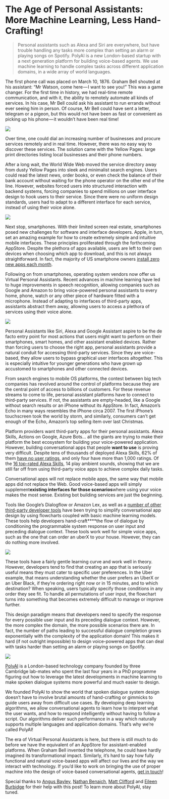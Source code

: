 # The Age of Personal Assistants: More Machine Learning, Less Hand-Crafting!

> Personal assistants such as Alexa and Siri are everywhere, but have trouble handling any tasks more complex than setting an alarm or playing songs on Spotify. PolyAI is a new London-based startup with a next generation platform for building voice-based agents. We use machine learning to handle complex tasks across different application domains, in a wide array of world languages.

The first phone call was placed on March 10, 1876. Graham Bell shouted at his assistant: “Mr Watson, come here — I want to see you!” This was a game changer. For the first time in history, we had real-time remote communication, and with it, the ability to remotely automate all kinds of services. In his case, Mr Bell could ask his assistant to run errands without ever seeing him in person. Of course, Mr Bell could have sent a letter, telegram or a pigeon, but this would not have been as fast or convenient as picking up his phone — it wouldn’t have been real time!

![](https://cdn-images-1.medium.com/max/1600/1*ekht4s4O8yUvlNO8KYJOjA.jpeg)

Over time, one could dial an increasing number of businesses and procure services remotely and in real time. However, there was no easy way to discover these services. The solution came with the Yellow Pages: large print directories listing local businesses and their phone numbers.

After a long wait, the World Wide Web moved the service directory away from dusty Yellow Pages into sleek and minimalist search engines. Users could read the latest news, order books, or even check the balance of their bank account without waiting for the phone operator on the other end of the line. However, websites forced users into structured interaction with backend systems, forcing companies to spend millions on user interface design to hook users to their service. Since there were no uniform design standards, users had to adapt to a different interface for each service, instead of using their voice alone.

![](https://cdn-images-1.medium.com/max/1600/1*wOfRJu5uTbW-hqojSXj9Nw.jpeg)

Next stop, smartphones. With their limited screen real estate, smartphones posed new challenges for software and interface developers. Apple, in turn, set an amazing example for how to create extremely simple and intuitive mobile interfaces. These principles proliferated through the forthcoming AppStore. Despite the plethora of apps available, users are left to their own devices when choosing which app to download, and this is not always straightforward. In fact, the majority of US smartphone owners [install zero new apps each month](https://techcrunch.com/2017/08/25/majority-of-u-s-consumers-still-download-zero-apps-per-month-says-comscore/).

Following on from smartphones, operating system vendors now offer us Virtual Personal Assistants. Recent advances in machine learning have led to huge improvements in speech recognition, allowing companies such as Google and Amazon to bring voice-powered personal assistants to every home, phone, watch or any other piece of hardware fitted with a microphone. Instead of adapting to interfaces of third-party apps, assistants abstract them away, allowing users to access a plethora of services using their voice alone.

![](https://cdn-images-1.medium.com/max/1600/1*H-_xAwosm2FG7So9GBKr4A.png)

Personal Assistants like Siri, Alexa and Google Assistant aspire to be the de facto entry point for most actions that users might want to perform on their smartphones, smart homes, and other assistant enabled devices. Rather than forcing users to choose the right app, personal assistants provide a natural conduit for accessing third-party services. Since they are voice-based, they allow users to bypass graphical user interfaces altogether. This is especially intuitive for younger generations who have grown up accustomed to smartphones and other connected devices.

From search engines to mobile OS platforms, the contest between big tech companies has revolved around the control of platforms because they are the central point of access to billions of customers. For these revenue streams to come to life, personal assistant platforms have to connect to third-party services. If not, the assistants are empty-headed, like a Google without search results or an iPhone without its AppStore. In fact, Amazon’s Echo in many ways resembles the iPhone circa 2007. The first iPhone’s touchscreen took the world by storm, and similarly, consumers can’t get enough of the Echo, Amazon’s top selling item over last Christmas.

Platform providers want third-party apps for their personal assistants. Alexa Skills, Actions on Google, Azure Bots… all the giants are trying to make their platform the best ecosystem for building your voice-powered application. However, building conversational apps that people **want to use** is proving very difficult. Despite tens of thousands of deployed Alexa Skills, 62% of them [have no user ratings](https://www.voicebot.ai/2017/09/13/62-percent-alexa-skills-no-ratings-4-1000/), and only four have more than 1,000 ratings. Of the [16 top-rated Alexa Skills](https://www.amazon.co.uk/s/ref=sr_st_review-rank?fst=as:off&rh=n:10068517031,p_72:419153031&qid=1519055818&bbn=10068517031&sort=review-rank), 14 play ambient sounds, showing that we are still far off from using third-party voice apps to achieve complex daily tasks.

Conversational apps will not replace mobile apps, the same way that mobile apps did not replace the Web. Good voice-based apps will simply supplement****existing interfaces for those scenarios****where using your voice makes the most sense. Existing bot building services are just the beginning.

Tools like Google’s Dialogflow or Amazon Lex, as well as a [number of other third-party developer tools](https://chatbotsjournal.com/25-chatbot-platforms-a-comparative-table-aeefc932eaff) have been trying to simplify conversational app design by using flowcharts coupled with basic machine learning models. These tools help developers hand-craft****the flow of dialogue by conditioning the programmable system response on user input and preceding dialogue context. These tools work well for simple voice apps, such as the one that can order an uberX to your house. However, they can do nothing more involved.

![](https://cdn-images-1.medium.com/max/1600/1*sQp4UB51B4WfU2RebREj_g.png)

These tools have a fairly gentle learning curve and work well in theory. However, developers tend to find that creating an app that is seriously useful means they must cater to specific user preferences. In the Uber example, that means understanding whether the user prefers an UberX or an Uber Black, if they’re ordering right now or in 15 minutes, and to which destination? When speaking, users typically specify those conditions in any order they see fit. To handle all permutations of user input, the flowchart turns into something that becomes extremely difficult to manage or improve further.

This design paradigm means that developers need to specify the response for every possible user input and its preceding dialogue context. However, the more complex the domain, the more possible scenarios there are. In fact, the number of paths leading to successful dialogue completion grows exponentially with the complexity of the application domain! This makes it hard (if not outright impossible) to design voice-powered apps that can deal with tasks harder than setting an alarm or playing songs on Spotify.

![](https://cdn-images-1.medium.com/max/1600/1*aWovXSvPTkfFOhFuiRbK9g.png)

[PolyAI](http://www.poly-ai.com) is a London-based technology company founded by three Cambridge lab-mates who spent the last four years in a PhD programme figuring out how to leverage the latest developments in machine learning to make spoken dialogue systems more powerful and much easier to design.

We founded PolyAI to show the world that spoken dialogue system design doesn’t have to involve brutal amounts of hand-crafting or gimmicks to guide users away from difficult use cases. By developing deep learning algorithms, we allow conversational agents to learn how to interpret what the user wants, and how to respond intelligently without having to follow a script. Our algorithms deliver such performance in a way which naturally supports multiple languages and application domains. That’s why we’re called PolyAI!

The era of Virtual Personal Assistants is here, but there is still much to do before we have the equivalent of an AppStore for assistant-enabled platforms. When Graham Bell invented the telephone, he could have hardly imagined its transformational impact. Similarly, it’s hard to say how fully functional and natural voice-based apps will affect our lives and the way we interact with technology. If you’d like to work on bringing the use of proper machine into the design of voice-based conversational agents, [get in touch](http://contact@poly-ai.com)!

Special thanks to [Angus Bayley](https://medium.com/@angusbayley), [Nathan Benaich](https://medium.com/@NathanBenaich), [Matt Clifford](https://medium.com/@matthewclifford) and [Eileen Burbidge](https://medium.com/@eileentso) for their help with this post! To learn more about PolyAI, stay tuned.

